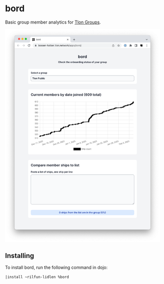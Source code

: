 # bord

Basic group member analytics for [Tlon Groups](https://tlon.io/landscape).

![](assets/Screenshot%202023-02-13%20at%201.51.29%20PM.png)

## Installing

To install bord, run the following command in dojo:

```hoon
|install ~rilfun-lidlen %bord
```
